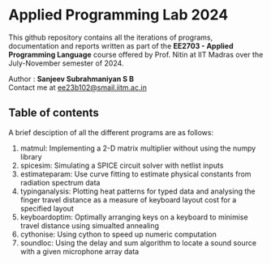 # Applied Programming Lab 2024

This github repository contains all the iterations of programs, documentation and reports written as part of the **EE2703 - Applied Programming Language** course offered by Prof. Nitin at IIT Madras over the July-November semester of 2024.

Author : **Sanjeev Subrahmaniyan S B**
<br>
Contact me at ee23b102@smail.iitm.ac.in

## Table of contents
A brief desciption of all the different programs are as follows:
1. matmul: Implementing a 2-D matrix multiplier without using the numpy library 
2. spicesim: Simulating a SPICE circuit solver with netlist inputs
3. estimateparam: Use curve fitting to estimate physical constants from radiation spectrum data
4. typinganalysis: Plotting heat patterns for typed data and analysing the finger travel distance as a measure of keyboard layout cost for a specified layout
5. keyboardoptim: Optimally arranging keys on a keyboard to minimise travel distance using simualted annealing
6. cythonise: Using cython to speed up numeric computation
7. soundloc: Using the delay and sum algorithm to locate a sound source with a given microphone array data
